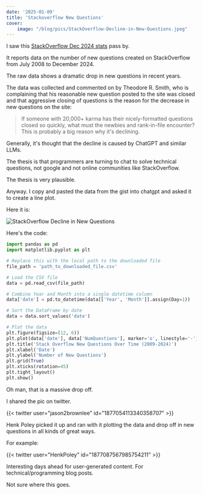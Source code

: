 ```yaml
---
date: '2025-01-09'
title: 'Stackoverflow New Questions'
cover:
    image: "/blog/pics/StackOverflow-Decline-in-New-Questions.jpeg"
---
```


I saw this [StackOverflow Dec 2024 stats](https://gist.github.com/hopeseekr/f522e380e35745bd5bdc3269a9f0b132) pass by.

It reports data on the number of new questions created on StackOverflow from July 2008 to December 2024.

The raw data shows a dramatic drop in new questions in recent years.

The data was collected and commented on by Theodore R. Smith, who is complaining that his reasonable new question posted to the site was closed and that aggressive closing of questions is the reason for the decrease in new questions on the site:

> If someone with 20,000+ karma has their nicely-formatted questions closed so quickly, what must the newbies and rank-in-file encounter? This is probably a big reason why it's declining.

Generally, it's thought that the decline is caused by ChatGPT and similar LLMs.

The thesis is that programmers are turning to chat to solve technical questions, not google and not online communities like StackOverflow.

The thesis is very plausible.

Anyway. I copy and pasted the data from the gist into chatgpt and asked it to create a line plot.

Here it is:

![StackOverflow Decline in New Questions](/blog/pics/StackOverflow-Decline-in-New-Questions.jpeg)

Here's the code:

```python
import pandas as pd
import matplotlib.pyplot as plt

# Replace this with the local path to the downloaded file
file_path = 'path_to_downloaded_file.csv'

# Load the CSV file
data = pd.read_csv(file_path)

# Combine Year and Month into a single datetime column
data['date'] = pd.to_datetime(data[['Year', 'Month']].assign(Day=1))

# Sort the DataFrame by date
data = data.sort_values('date')

# Plot the data
plt.figure(figsize=(12, 6))
plt.plot(data['date'], data['NumQuestions'], marker='o', linestyle='-')
plt.title('Stack Overflow New Questions Over Time (2009-2024)')
plt.xlabel('Date')
plt.ylabel('Number of New Questions')
plt.grid(True)
plt.xticks(rotation=45)
plt.tight_layout()
plt.show()
```

Oh man, that is a massive drop off.

I shared the pic on twitter.

{{< twitter user="jason2brownlee" id="1877054113340358707" >}}

Henk Poley picked it up and ran with it plotting the data and drop off in new questions in all kinds of great ways.

For example:

{{< twitter user="HenkPoley" id="1877087567985754211" >}}

Interesting days ahead for user-generated content. For technical/programming blog posts.

Not sure where this goes.